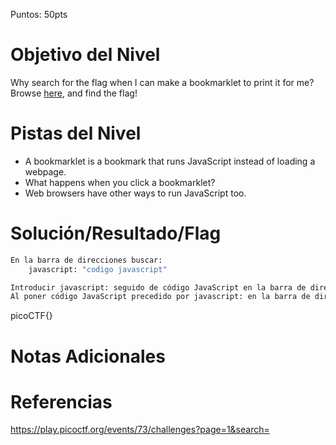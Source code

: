 Puntos: 50pts

# Objetivo del Nivel

Why search for the flag when I can make a bookmarklet to print it for me?Browse [here](http://titan.picoctf.net:51717/), and find the flag!

# Pistas del Nivel

- A bookmarklet is a bookmark that runs JavaScript instead of loading a webpage.
- What happens when you click a bookmarklet?
- Web browsers have other ways to run JavaScript too.

# Solución/Resultado/Flag

```bash
En la barra de direcciones buscar: 
    javascript: "codigo javascript"

Introducir javascript: seguido de código JavaScript en la barra de direcciones del navegador (también conocido como "URL de javascript") sirve para ejecutar código JavaScript directamente en la página web actualmente cargada.
Al poner código JavaScript precedido por javascript: en la barra de direcciones del navegador (o guardar este código como un favorito/marcador), estás creando un bookmarklet.
```

picoCTF{}

# Notas Adicionales

# Referencias

https://play.picoctf.org/events/73/challenges?page=1&search=
